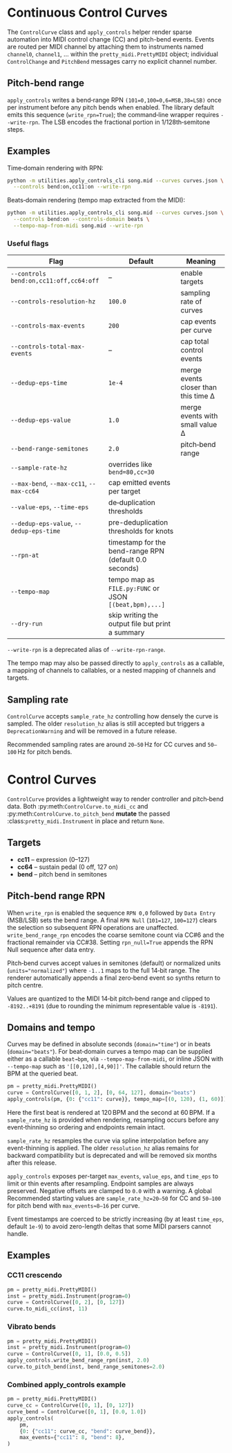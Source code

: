 # Continuous Control Curves

The `ControlCurve` class and `apply_controls` helper render sparse automation into
MIDI control change (CC) and pitch-bend events. Events are routed per MIDI channel
by attaching them to instruments named `channel0`, `channel1`, … within the
`pretty_midi.PrettyMIDI` object; individual `ControlChange` and `PitchBend`
messages carry no explicit channel number.

## Pitch-bend range

`apply_controls` writes a bend‑range RPN `(101=0,100=0,6=MSB,38=LSB)` once per
instrument before any pitch bends when enabled. The library default emits this
sequence (`write_rpn=True`); the command‑line wrapper requires `--write-rpn`.
The LSB encodes the fractional portion in 1/128th‑semitone steps.

## Examples

Time‑domain rendering with RPN:

```bash
python -m utilities.apply_controls_cli song.mid --curves curves.json \
  --controls bend:on,cc11:on --write-rpn
```

Beats‑domain rendering (tempo map extracted from the MIDI):

```bash
python -m utilities.apply_controls_cli song.mid --curves curves.json \
  --controls bend:on --controls-domain beats \
  --tempo-map-from-midi song.mid --write-rpn
```

### Useful flags

| Flag | Default | Meaning |
| ---- | ------- | ------- |
| `--controls bend:on,cc11:off,cc64:off` | – | enable targets |
| `--controls-resolution-hz` | `100.0` | sampling rate of curves |
| `--controls-max-events` | `200` | cap events per curve |
| `--controls-total-max-events` | – | cap total control events |
| `--dedup-eps-time` | `1e-4` | merge events closer than this time Δ |
| `--dedup-eps-value` | `1.0` | merge events with small value Δ |
| `--bend-range-semitones` | `2.0` | pitch‑bend range | 
| `--sample-rate-hz` | overrides like `bend=80,cc=30` |
| `--max-bend`, `--max-cc11`, `--max-cc64` | cap emitted events per target |
| `--value-eps`, `--time-eps` | de‑duplication thresholds |
| `--dedup-eps-value`, `--dedup-eps-time` | pre-deduplication thresholds for knots |
| `--rpn-at` | timestamp for the bend-range RPN (default 0.0 seconds) |
| `--tempo-map` | tempo map as `FILE.py:FUNC` or JSON `[(beat,bpm),...]` |
| `--dry-run` | skip writing the output file but print a summary |

`--write-rpn` is a deprecated alias of `--write-rpn-range`.

The tempo map may also be passed directly to `apply_controls` as a callable, a
mapping of channels to callables, or a nested mapping of channels and targets.

## Sampling rate

`ControlCurve` accepts `sample_rate_hz` controlling how densely the curve is
sampled. The older `resolution_hz` alias is still accepted but triggers a
`DeprecationWarning` and will be removed in a future release.

Recommended sampling rates are around ``20–50`` Hz for CC curves and ``50–100`` Hz for
pitch bends.

# Control Curves

`ControlCurve` provides a lightweight way to render controller and pitch‑bend data.
Both :py:meth:`ControlCurve.to_midi_cc` and :py:meth:`ControlCurve.to_pitch_bend`
**mutate** the passed :class:`pretty_midi.Instrument` in place and return ``None``.

## Targets

- **cc11** – expression (0–127)
- **cc64** – sustain pedal (0 off, 127 on)
- **bend** – pitch bend in semitones

## Pitch‑bend range RPN

When `write_rpn` is enabled the sequence `RPN 0,0` followed by `Data Entry` (MSB/LSB)
sets the bend range.  A final `RPN Null` (`101=127`, `100=127`) clears the selection
so subsequent RPN operations are unaffected.
`write_bend_range_rpn` encodes the coarse semitone count via CC#6 and the
fractional remainder via CC#38. Setting `rpn_null=True` appends the RPN Null
sequence after data entry.

Pitch‑bend curves accept values in semitones (default) or normalized units
(`units="normalized"`) where `-1..1` maps to the full 14‑bit range.
The renderer automatically appends a final zero‑bend event so synths return to
pitch centre.

Values are quantized to the MIDI 14‑bit pitch‑bend range and clipped to
`-8192..+8191` (due to rounding the minimum representable value is `-8191`).

## Domains and tempo

Curves may be defined in absolute seconds (`domain="time"`) or in beats
(`domain="beats"`).  For beat‑domain curves a tempo map can be supplied either as a
callable `beat→bpm`, via `--tempo-map-from-midi`, or inline JSON with
`--tempo-map` such as `'[[0,120],[4,90]]'`.  The callable should return the BPM
at the queried beat.

```python
pm = pretty_midi.PrettyMIDI()
curve = ControlCurve([0, 1, 2], [0, 64, 127], domain="beats")
apply_controls(pm, {0: {"cc11": curve}}, tempo_map=[(0, 120), (1, 60)])
```

Here the first beat is rendered at 120 BPM and the second at 60 BPM. If a
`sample_rate_hz` is provided when rendering, resampling occurs before any
event‑thinning so ordering and endpoints remain intact.

`sample_rate_hz` resamples the curve via spline interpolation before any
event-thinning is applied.  The older `resolution_hz` alias remains for
backward compatibility but is deprecated and will be removed six months after
this release.

`apply_controls` exposes per-target `max_events`, `value_eps`, and `time_eps` to
limit or thin events after resampling. Endpoint samples are always preserved.
Negative offsets are clamped to `0.0` with a warning. A global
Recommended starting values are `sample_rate_hz=20–50` for CC and
`50–100` for pitch bend with `max_events≈8–16` per curve.

Event timestamps are coerced to be strictly increasing (by at least
`time_eps`, default `1e-9`) to avoid zero-length deltas that some MIDI parsers
cannot handle.

## Examples

### CC11 crescendo
```python
pm = pretty_midi.PrettyMIDI()
inst = pretty_midi.Instrument(program=0)
curve = ControlCurve([0, 2], [0, 127])
curve.to_midi_cc(inst, 11)
```

### Vibrato bends
```python
pm = pretty_midi.PrettyMIDI()
inst = pretty_midi.Instrument(program=0)
curve = ControlCurve([0, 1], [0.0, 0.5])
apply_controls.write_bend_range_rpn(inst, 2.0)
curve.to_pitch_bend(inst, bend_range_semitones=2.0)
```

### Combined apply_controls example
```python
pm = pretty_midi.PrettyMIDI()
curve_cc = ControlCurve([0, 1], [0, 127])
curve_bend = ControlCurve([0, 1], [0.0, 1.0])
apply_controls(
    pm,
    {0: {"cc11": curve_cc, "bend": curve_bend}},
    max_events={"cc11": 8, "bend": 8},
)
```
